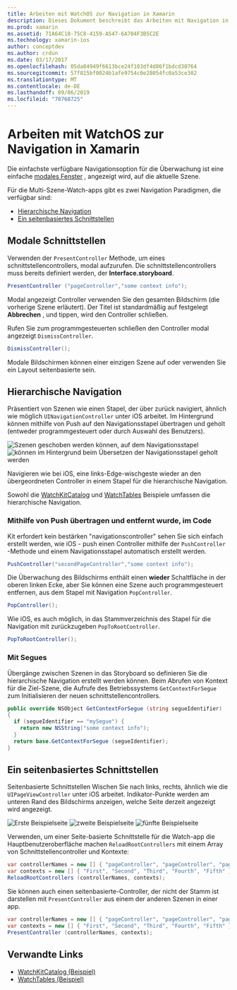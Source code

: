 ```yaml
---
title: Arbeiten mit WatchOS zur Navigation in Xamarin
description: Dieses Dokument beschreibt das Arbeiten mit Navigation in einer WatchOS-Anwendung. Es wird erläutert, modale Schnittstellen, hierarchische Navigation und seitenbasierte Schnittstellen.
ms.prod: xamarin
ms.assetid: 71A64C10-75C8-4159-A547-6A704F3B5C2E
ms.technology: xamarin-ios
author: conceptdev
ms.author: crdun
ms.date: 03/17/2017
ms.openlocfilehash: 05da84949f6613bce24f103df4d86f1bdcd30764
ms.sourcegitcommit: 57f815bf0024b1afe9754c0e28054fc0a53ce302
ms.translationtype: MT
ms.contentlocale: de-DE
ms.lasthandoff: 09/06/2019
ms.locfileid: "70768725"
---
```

# <a name="working-with-watchos-navigation-in-xamarin"></a>Arbeiten mit WatchOS zur Navigation in Xamarin

Die einfachste verfügbare Navigationsoption für die Überwachung ist eine einfache [modales Fenster](#modal) , angezeigt wird, auf die aktuelle Szene.

Für die Multi-Szene-Watch-apps gibt es zwei Navigation Paradigmen, die verfügbar sind:

- [Hierarchische Navigation](#Hierarchical_Navigation)
- [Ein seitenbasiertes Schnittstellen](#Page-Based_Interfaces)

<a name="modal"/>

## <a name="modal-interfaces"></a>Modale Schnittstellen

Verwenden der `PresentController` Methode, um eines schnittstellencontrollers, modal aufzurufen. Die schnittstellencontrollers muss bereits definiert werden, der **Interface.storyboard**.

```csharp
PresentController ("pageController","some context info");
```

Modal angezeigt Controller verwenden Sie den gesamten Bildschirm (die vorherige Szene erläutert). Der Titel ist standardmäßig auf festgelegt **Abbrechen** , und tippen, wird den Controller schließen.

Rufen Sie zum programmgesteuerten schließen den Controller modal angezeigt `DismissController`.

```csharp
DismissController();
```

Modale Bildschirmen können einer einzigen Szene auf oder verwenden Sie ein Layout seitenbasierte sein.

<a name="Hierarchical_Navigation"/>

## <a name="hierarchical-navigation"></a>Hierarchische Navigation

Präsentiert von Szenen wie einen Stapel, der über zurück navigiert, ähnlich wie möglich `UINavigationController` unter iOS arbeitet. Im Hintergrund können mithilfe von Push auf den Navigationsstapel übertragen und geholt (entweder programmgesteuert oder durch Auswahl des Benutzers).

![](navigation-images/hierarchy-1.png "Szenen geschoben werden können, auf dem Navigationsstapel") ![](navigation-images/hierarchy-2.png "können im Hintergrund beim Übersetzen der Navigationsstapel geholt werden")

Navigieren wie bei iOS, eine links-Edge-wischgeste wieder an den übergeordneten Controller in einem Stapel für die hierarchische Navigation.

Sowohl die [WatchKitCatalog](https://docs.microsoft.com/samples/xamarin/ios-samples/watchos-watchkitcatalog) und [WatchTables](https://docs.microsoft.com/samples/xamarin/ios-samples/watchos-watchtables) Beispiele umfassen die hierarchische Navigation.

### <a name="pushing-and-popping-in-code"></a>Mithilfe von Push übertragen und entfernt wurde, im Code

Kit erfordert kein bestärken "navigationscontroller" sehen Sie sich einfach erstellt werden, wie iOS - push einen Controller mithilfe der `PushController` -Methode und einem Navigationsstapel automatisch erstellt werden.

```csharp
PushController("secondPageController","some context info");
```

Die Überwachung des Bildschirms enthält einen **wieder** Schaltfläche in der oberen linken Ecke, aber Sie können eine Szene auch programmgesteuert entfernen, aus dem Stapel mit Navigation `PopController`.

```csharp
PopController();
```

Wie iOS, es auch möglich, in das Stammverzeichnis des Stapel für die Navigation mit zurückzugeben `PopToRootController`.

```csharp
PopToRootController();
```

### <a name="using-segues"></a>Mit Segues

Übergänge zwischen Szenen in das Storyboard so definieren Sie die hierarchische Navigation erstellt werden können. Beim Abrufen von Kontext für die Ziel-Szene, die Aufrufe des Betriebssystems `GetContextForSegue` zum Initialisieren der neuen schnittstellencontrollers.

```csharp
public override NSObject GetContextForSegue (string segueIdentifier)
{
  if (segueIdentifier == "mySegue") {
    return new NSString("some context info");
  }
  return base.GetContextForSegue (segueIdentifier);
}
```

<a name="Page-Based_Interfaces"/>

## <a name="page-based-interfaces"></a>Ein seitenbasiertes Schnittstellen

Seitenbasierte Schnittstellen Wischen Sie nach links, rechts, ähnlich wie die `UIPageViewController` unter iOS arbeitet. Indikator-Punkte werden am unteren Rand des Bildschirms anzeigen, welche Seite derzeit angezeigt wird angezeigt.

![](navigation-images/paged-1.png "Erste Beispielseite") ![](navigation-images/paged-2.png "zweite Beispielseite") ![](navigation-images/paged-5.png "fünfte Beispielseite")

Verwenden, um einer Seite-basierte Schnittstelle für die Watch-app die Hauptbenutzeroberfläche machen `ReloadRootControllers` mit einem Array von Schnittstellencontroller und Kontexte:

```csharp
var controllerNames = new [] { "pageController", "pageController", "pageController", "pageController", "pageController" };
var contexts = new [] { "First", "Second", "Third", "Fourth", "Fifth" };
ReloadRootControllers (controllerNames, contexts);
```

Sie können auch einen seitenbasierte-Controller, der nicht der Stamm ist darstellen mit `PresentController` aus einem der anderen Szenen in einer app.

```csharp
var controllerNames = new [] { "pageController", "pageController", "pageController", "pageController", "pageController" };
var contexts = new [] { "First", "Second", "Third", "Fourth", "Fifth" };
PresentController (controllerNames, contexts);
```

## <a name="related-links"></a>Verwandte Links

- [WatchKitCatalog (Beispiel)](https://docs.microsoft.com/samples/xamarin/ios-samples/watchos-watchkitcatalog)
- [WatchTables (Beispiel)](https://developer.xamarin.com//samples/monotouch/watchOS/WatchTables/)
